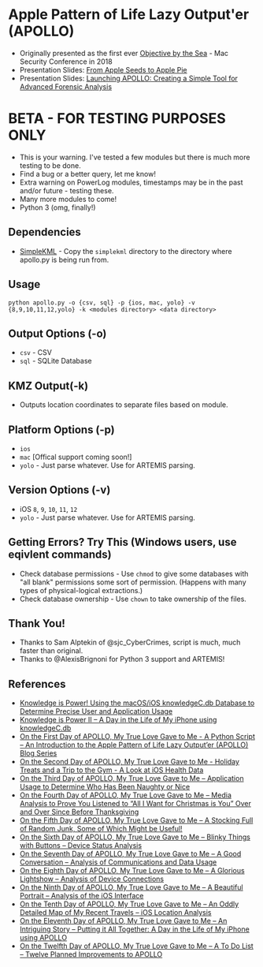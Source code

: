 # Apple Pattern of Life Lazy Output'er (APOLLO)
* Originally presented as the first ever [Objective by the Sea](https://objectivebythesea.com/) - Mac Security Conference in 2018
* Presentation Slides: [From Apple Seeds to Apple Pie](https://github.com/mac4n6/Presentations/tree/master/From%20Apple%20Seeds%20to%20Apple%20Pie)
* Presentation Slides: [Launching APOLLO: Creating a Simple Tool for Advanced Forensic Analysis](https://github.com/mac4n6/Presentations/tree/master/LaunchingAPOLLO)

# BETA - FOR TESTING PURPOSES ONLY
* This is your warning. I've tested a few modules but there is much more testing to be done.
* Find a bug or a better query, let me know!
* Extra warning on PowerLog modules, timestamps may be in the past and/or future - testing these.
* Many more modules to come!
* Python 3 (omg, finally!)

## Dependencies
* [SimpleKML](https://simplekml.readthedocs.io) - Copy the `simplekml` directory to the directory where apollo.py is being run from.

## Usage
`python apollo.py -o {csv, sql} -p {ios, mac, yolo} -v {8,9,10,11,12,yolo} -k <modules directory> <data directory>`

## Output Options (-o)
* `csv` - CSV
* `sql` - SQLite Database

## KMZ Output(-k)
* Outputs location coordinates to separate files based on module.

## Platform Options (-p)
* `ios`
* `mac` [Offical support coming soon!]
* `yolo` - Just parse whatever.  Use for ARTEMIS parsing.

## Version Options (-v)
* iOS `8`, `9`, `10`, `11`, `12`
* `yolo` - Just parse whatever. Use for ARTEMIS parsing.

## Getting Errors? Try This (Windows users, use eqivlent commands)
* Check database permissions - Use `chmod` to give some databases with "all blank" permissions some sort of permission. (Happens with many types of physical-logical extractions.)
* Check database ownership - Use `chown` to take ownership of the files.

## Thank You!
* Thanks to Sam Alptekin of @sjc_CyberCrimes, script is much, much faster than original.
* Thanks to @AlexisBrignoni for Python 3 support and ARTEMIS!

## References
* [Knowledge is Power! Using the macOS/iOS knowledgeC.db Database to Determine Precise User and Application Usage](https://www.mac4n6.com/blog/2018/8/5/knowledge-is-power-using-the-knowledgecdb-database-on-macos-and-ios-to-determine-precise-user-and-application-usage)
* [Knowledge is Power II – A Day in the Life of My iPhone using knowledgeC.db](https://www.mac4n6.com/blog/2018/9/12/knowledge-is-power-ii-a-day-in-the-life-of-my-iphone-using-knowledgecdb)
* [On the First Day of APOLLO, My True Love Gave to Me - A Python Script – An Introduction to the Apple Pattern of Life Lazy Output’er (APOLLO) Blog Series](https://www.mac4n6.com/blog/2018/12/14/on-the-first-day-of-apollo-my-true-love-gave-to-me-a-python-script-an-introduction-to-the-apple-pattern-of-life-lazy-outputer-apollo-blog-series)
* [On the Second Day of APOLLO, My True Love Gave to Me - Holiday Treats and a Trip to the Gym - A Look at iOS Health Data](https://www.mac4n6.com/blog/2018/12/15/on-the-second-day-of-apollo-my-true-love-gave-to-me-holiday-treats-and-a-trip-to-the-gym-a-look-at-ios-health-data)
* [On the Third Day of APOLLO, My True Love Gave to Me – Application Usage to Determine Who Has Been Naughty or Nice](https://www.mac4n6.com/blog/2018/12/16/on-the-third-day-of-apollo-my-true-love-gave-to-me-application-usage-to-determine-who-has-been-naughty-or-nice)
* [On the Fourth Day of APOLLO, My True Love Gave to Me – Media Analysis to Prove You Listened to “All I Want for Christmas is You” Over and Over Since Before Thanksgiving](https://www.mac4n6.com/blog/2018/12/17/on-the-fourth-day-of-apollo-my-true-love-gave-to-me-media-analysis-to-prove-you-listened-to-all-i-want-for-christmas-is-you-over-and-over-since-before-thanksgiving)
* [On the Fifth Day of APOLLO, My True Love Gave to Me – A Stocking Full of Random Junk, Some of Which Might be Useful!](https://www.mac4n6.com/blog/2018/12/18/on-the-fifth-day-of-apollo-my-true-love-gave-to-me-a-stocking-full-of-random-junk-some-of-which-might-be-useful)
* [On the Sixth Day of APOLLO, My True Love Gave to Me – Blinky Things with Buttons – Device Status Analysis](https://www.mac4n6.com/blog/2018/12/19/on-the-sixth-day-of-apollo-my-true-love-gave-to-me-blinky-things-with-buttons-device-status-analysis)
* [On the Seventh Day of APOLLO, My True Love Gave to Me – A Good Conversation – Analysis of Communications and Data Usage](https://www.mac4n6.com/blog/2018/12/20/on-the-seventh-day-of-apollo-my-true-love-gave-to-me-a-good-conversation-analysis-of-communications-and-data-usage)
* [On the Eighth Day of APOLLO, My True Love Gave to Me – A Glorious Lightshow – Analysis of Device Connections](https://www.mac4n6.com/blog/2018/12/21/on-the-eighth-day-of-apollo-my-true-love-gave-to-me-a-glorious-lightshow-analysis-of-device-connections)
* [On the Ninth Day of APOLLO, My True Love Gave to Me – A Beautiful Portrait – Analysis of the iOS Interface](https://www.mac4n6.com/blog/2018/12/22/on-the-ninth-day-of-apollo-my-true-love-gave-to-me-a-beautiful-portrait-analysis-of-the-ios-interface)
* [On the Tenth Day of APOLLO, My True Love Gave to Me – An Oddly Detailed Map of My Recent Travels – iOS Location Analysis](https://www.mac4n6.com/blog/2018/12/23/on-the-tenth-day-of-apollo-my-true-love-gave-to-me-an-oddly-detailed-map-of-my-recent-travels-ios-location-analysisk)
* [On the Eleventh Day of APOLLO, My True Love Gave to Me – An Intriguing Story – Putting it All Together: A Day in the Life of My iPhone using APOLLO](https://www.mac4n6.com/blog/2018/12/24/on-the-eleventh-day-of-apollo-my-true-love-gave-to-me-an-intriguing-story-putting-it-all-together-a-day-in-the-life-of-my-iphone-using-apollo)
* [On the Twelfth Day of APOLLO, My True Love Gave to Me – A To Do List – Twelve Planned Improvements to APOLLO](https://www.mac4n6.com/blog/2018/12/25/on-the-twelfth-day-of-apollo-my-true-love-gave-to-me-a-to-do-list-twelve-planned-improvements-to-apollo)
